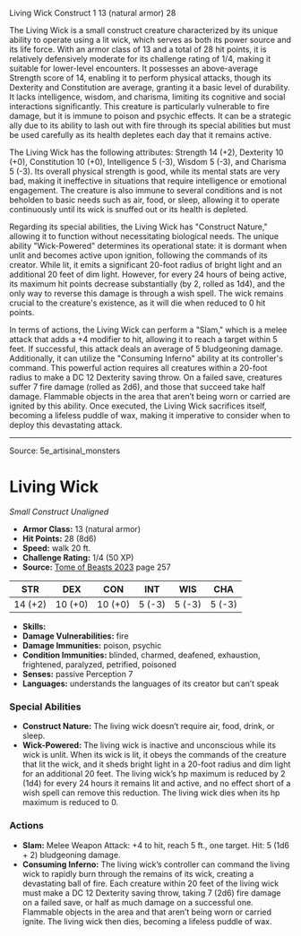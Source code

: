 <MonsterName/>Living Wick</MonsterName>
<CreatureType/>Construct</CreatureType>
<CR/>1</CR>
<AC/>13 (natural armor)</AC>
<HP/>28</HP>
<summary>The Living Wick is a small construct creature characterized by its unique ability to operate using a lit wick, which serves as both its power source and its life force. With an armor class of 13 and a total of 28 hit points, it is relatively defensively moderate for its challenge rating of 1/4, making it suitable for lower-level encounters. It possesses an above-average Strength score of 14, enabling it to perform physical attacks, though its Dexterity and Constitution are average, granting it a basic level of durability. It lacks intelligence, wisdom, and charisma, limiting its cognitive and social interactions significantly. This creature is particularly vulnerable to fire damage, but it is immune to poison and psychic effects. It can be a strategic ally due to its ability to lash out with fire through its special abilities but must be used carefully as its health depletes each day that it remains active.</summary>

<detail>

The Living Wick has the following attributes: Strength 14 (+2), Dexterity 10 (+0), Constitution 10 (+0), Intelligence 5 (-3), Wisdom 5 (-3), and Charisma 5 (-3). Its overall physical strength is good, while its mental stats are very bad, making it ineffective in situations that require intelligence or emotional engagement. The creature is also immune to several conditions and is not beholden to basic needs such as air, food, or sleep, allowing it to operate continuously until its wick is snuffed out or its health is depleted.

Regarding its special abilities, the Living Wick has "Construct Nature," allowing it to function without necessitating biological needs. The unique ability "Wick-Powered" determines its operational state: it is dormant when unlit and becomes active upon ignition, following the commands of its creator. While lit, it emits a significant 20-foot radius of bright light and an additional 20 feet of dim light. However, for every 24 hours of being active, its maximum hit points decrease substantially (by 2, rolled as 1d4), and the only way to reverse this damage is through a wish spell. The wick remains crucial to the creature's existence, as it will die when reduced to 0 hit points.

In terms of actions, the Living Wick can perform a "Slam," which is a melee attack that adds a +4 modifier to hit, allowing it to reach a target within 5 feet. If successful, this attack deals an average of 5 bludgeoning damage. Additionally, it can utilize the "Consuming Inferno" ability at its controller's command. This powerful action requires all creatures within a 20-foot radius to make a DC 12 Dexterity saving throw. On a failed save, creatures suffer 7 fire damage (rolled as 2d6), and those that succeed take half damage. Flammable objects in the area that aren’t being worn or carried are ignited by this ability. Once executed, the Living Wick sacrifices itself, becoming a lifeless puddle of wax, making it imperative to consider when to deploy this devastating attack.</detail>



---

Source: 5e_artisinal_monsters

# Living Wick

*Small* *Construct* *Unaligned*

- **Armor Class:** 13 (natural armor)
- **Hit Points:** 28 (8d6)
- **Speed:** walk 20 ft.
- **Challenge Rating:** 1/4 (50 XP)
- **Source:** [Tome of Beasts 2023](https://koboldpress.com/kpstore/product/tome-of-beasts-1-2023-edition/) page 257

| STR | DEX | CON | INT | WIS | CHA |
| --- | --- | --- | --- | --- | --- |
| 14 (+2) | 10 (+0) | 10 (+0) | 5 (-3) | 5 (-3) | 5 (-3) |

- **Skills:** 
- **Damage Vulnerabilities:** fire
- **Damage Immunities:** poison, psychic
- **Condition Immunities:** blinded, charmed, deafened, exhaustion, frightened, paralyzed, petrified, poisoned
- **Senses:** passive Perception 7
- **Languages:** understands the languages of its creator but can’t speak

### Special Abilities

- **Construct Nature:** The living wick doesn’t require air, food, drink, or sleep.
- **Wick-Powered:** The living wick is inactive and unconscious while its wick is unlit. When its wick is lit, it obeys the commands of the creature that lit the wick, and it sheds bright light in a 20-foot radius and dim light for an additional 20 feet. The living wick’s hp maximum is reduced by 2 (1d4) for every 24 hours it remains lit and active, and no effect short of a wish spell can remove this reduction. The living wick dies when its hp maximum is reduced to 0.

### Actions

- **Slam:** Melee Weapon Attack: +4 to hit, reach 5 ft., one target. Hit: 5 (1d6 + 2) bludgeoning damage.
- **Consuming Inferno:** The living wick’s controller can command the living wick to rapidly burn through the remains of its wick, creating a devastating ball of fire. Each creature within 20 feet of the living wick must make a DC 12 Dexterity saving throw, taking 7 (2d6) fire damage on a failed save, or half as much damage on a successful one. Flammable objects in the area and that aren’t being worn or carried ignite. The living wick then dies, becoming a lifeless puddle of wax.


